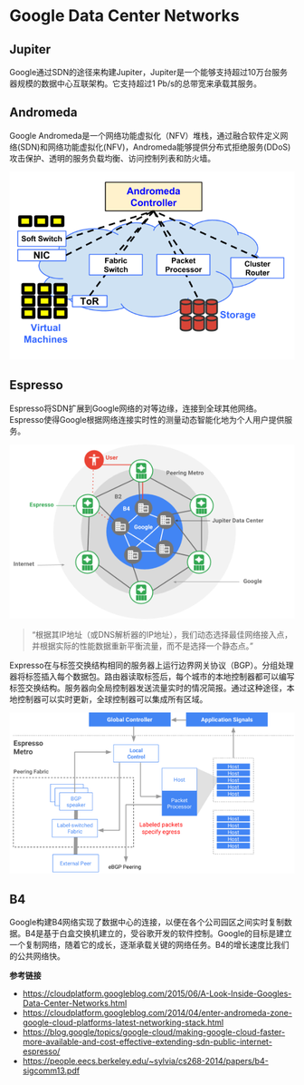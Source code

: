 # Google Data Center Networks

## Jupiter

Google通过SDN的途径来构建Jupiter，Jupiter是一个能够支持超过10万台服务器规模的数据中心互联架构。它支持超过1 Pb/s的总带宽来承载其服务。

## Andromeda

Google Andromeda是一个网络功能虚拟化（NFV）堆栈，通过融合软件定义网络(SDN)和网络功能虚拟化(NFV)，Andromeda能够提供分布式拒绝服务(DDoS)攻击保护、透明的服务负载均衡、访问控制列表和防火墙。

![](andromeda.png)

## Espresso

Espresso将SDN扩展到Google网络的对等边缘，连接到全球其他网络。Espresso使得Google根据网络连接实时性的测量动态智能化地为个人用户提供服务。

![](1.png)

> “根据其IP地址（或DNS解析器的IP地址），我们动态选择最佳网络接入点，并根据实际的性能数据重新平衡流量，而不是选择一个静态点。”

Expresso在与标签交换结构相同的服务器上运行边界网关协议（BGP）。分组处理器将标签插入每个数据包。路由器读取标签后，每个城市的本地控制器都可以编写标签交换结构。服务器向全局控制器发送流量实时的情况简报。通过这种途径，本地控制器可以实时更新，全球控制器可以集成所有区域。

![](2.png)

## B4

Google构建B4网络实现了数据中心的连接，以便在各个公司园区之间实时复制数据。B4是基于白盒交换机建立的，受谷歌开发的软件控制。Google的目标是建立一个复制网络，随着它的成长，逐渐承载关键的网络任务。B4的增长速度比我们的公共网络快。


**参考链接**

- <https://cloudplatform.googleblog.com/2015/06/A-Look-Inside-Googles-Data-Center-Networks.html>
- <https://cloudplatform.googleblog.com/2014/04/enter-andromeda-zone-google-cloud-platforms-latest-networking-stack.html>
- <https://blog.google/topics/google-cloud/making-google-cloud-faster-more-available-and-cost-effective-extending-sdn-public-internet-espresso/>
- <https://people.eecs.berkeley.edu/~sylvia/cs268-2014/papers/b4-sigcomm13.pdf>
